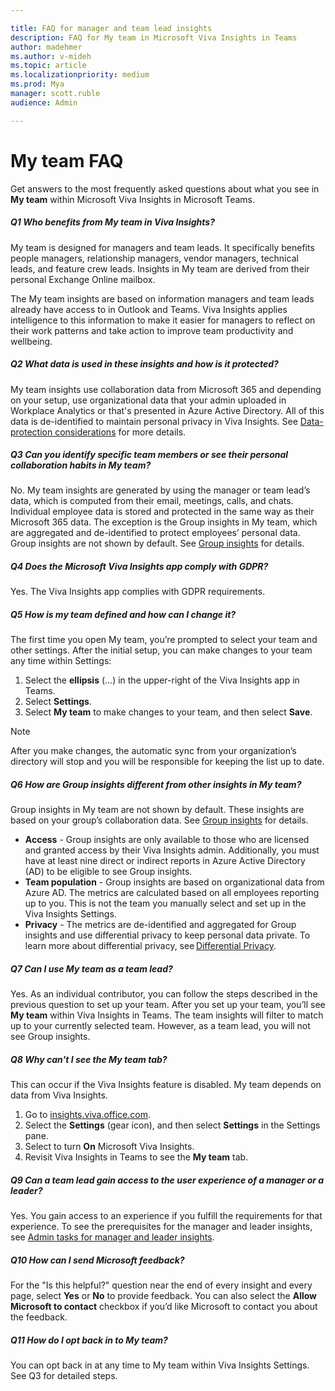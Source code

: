 ```yaml
---

title: FAQ for manager and team lead insights
description: FAQ for My team in Microsoft Viva Insights in Teams
author: madehmer
ms.author: v-mideh
ms.topic: article
ms.localizationpriority: medium 
ms.prod: Mya
manager: scott.ruble
audience: Admin

---
```


# My team FAQ

Get answers to the most frequently asked questions about what you see in **My team** within Microsoft Viva Insights in Microsoft Teams.

##### Q1 Who benefits from My team in Viva Insights?

My team is designed for managers and team leads. It specifically benefits people managers, relationship managers, vendor managers, technical leads, and feature crew leads. Insights in My team are derived from their personal Exchange Online mailbox.

The My team insights are based on information managers and team leads already have access to in Outlook and Teams. Viva Insights applies intelligence to this information to make it easier for managers to reflect on their work patterns and take action to improve team productivity and wellbeing.

##### Q2 What data is used in these insights and how is it protected?

My team insights use collaboration data from Microsoft 365 and depending on your setup, use organizational data that your admin uploaded in Workplace Analytics or that's presented in Azure Active Directory. All of this data is de-identified to maintain personal privacy in Viva Insights. See [Data-protection considerations](../privacy/data-protection-considerations.md) for more details.

##### Q3 Can you identify specific team members or see their personal collaboration habits in My team?

No. My team insights are generated by using the manager or team lead’s data, which is computed from their email, meetings, calls, and chats. Individual employee data is stored and protected in the same way as their Microsoft 365 data. The exception is the Group insights in My team, which are aggregated and de-identified to protect employees’ personal data. Group insights are not shown by default. See [Group insights](group-insights.md) for details.

##### Q4 Does the Microsoft Viva Insights app comply with GDPR?

Yes. The Viva Insights app complies with GDPR requirements.

##### Q5 How is my team defined and how can I change it?

The first time you open My team, you’re prompted to select your team and other settings. After the initial setup, you can make changes to your team any time within Settings:

1. Select the **ellipsis** (...) in the upper-right of the Viva Insights app in Teams.
2. Select **Settings**.
3. Select **My team** to make changes to your team, and then select **Save**.

>[!Note]
>After you make changes, the automatic sync from your organization’s directory will stop and you will be responsible for keeping the list up to date.

##### Q6 How are Group insights different from other insights in My team?

Group insights in My team are not shown by default. These insights are based on your group’s collaboration data. See [Group insights](group-insights.md) for details.

* **Access** - Group insights are only available to those who are licensed and granted access by their Viva Insights admin. Additionally, you must have at least nine direct or indirect reports in Azure Active Directory (AD) to be eligible to see Group insights.
* **Team population** - Group insights are based on organizational data from Azure AD. The metrics are calculated based on all employees reporting up to you. This is not the team you manually select and set up in the Viva Insights Settings.
* **Privacy** - The metrics are de-identified and aggregated for Group insights and use differential privacy to keep personal data private. To learn more about differential privacy, see [Differential Privacy](../privacy/differential-privacy.md).

##### Q7 Can I use My team as a team lead?

Yes. As an individual contributor, you can follow the steps described in the previous question to set up your team. After you set up your team, you’ll see **My team** within Viva Insights in Teams. The team insights will filter to match up to your currently selected team. However, as a team lead, you will not see Group insights.

##### Q8 Why can't I see the My team tab?

This can occur if the Viva Insights feature is disabled. My team depends on data from Viva Insights.

1. Go to [insights.viva.office.com](https://insights.viva.office.com).
2. Select the **Settings** (gear icon), and then select **Settings** in the Settings pane.
3. Select to turn **On** Microsoft Viva Insights.
4. Revisit Viva Insights in Teams to see the **My team** tab.

##### Q9 Can a team lead gain access to the user experience of a manager or a leader?

Yes. You gain access to an experience if you fulfill the requirements for that experience. To see the prerequisites for the manager and leader insights, see [Admin tasks for manager and leader insights](../setup/ml-insights-setup.md).

##### Q10 How can I send Microsoft feedback?

For the "Is this helpful?" question near the end of every insight and every page, select **Yes** or **No** to provide feedback. You can also select the **Allow Microsoft to contact** checkbox if you’d like Microsoft to contact you about the feedback.

##### Q11 How do I opt back in to My team?

You can opt back in at any time to My team within Viva Insights Settings. See Q3 for detailed steps.
